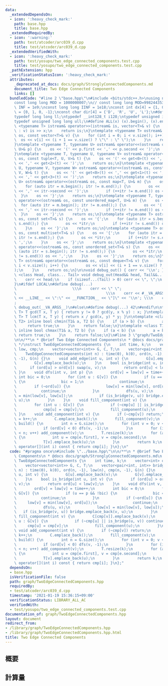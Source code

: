 ```yaml
---
data:
  _extendedDependsOn:
  - icon: ':heavy_check_mark:'
    path: base.hpp
    title: base.hpp
  _extendedRequiredBy:
  - icon: ':warning:'
    path: test/atcoder/arc039_d.cpp
    title: test/atcoder/arc039_d.cpp
  _extendedVerifiedWith:
  - icon: ':heavy_check_mark:'
    path: test/yosupo/two_edge_connected_components.test.cpp
    title: test/yosupo/two_edge_connected_components.test.cpp
  _pathExtension: hpp
  _verificationStatusIcon: ':heavy_check_mark:'
  attributes:
    _deprecated_at_docs: docs/graph/StronglyConnectedComponents.md
    document_title: Two Edge Connected Components
    links: []
  bundledCode: "#line 2 \"base.hpp\"\n#include <bits/stdc++.h>\nusing namespace std;\n\
    const long long MOD = 1000000007;\n// const long long MOD=998244353;\nconst int\
    \ INF = 1e9;\nconst long long IINF = 1e18;\nconst int dx[4] = {1, 0, -1, 0}, dy[4]\
    \ = {0, 1, 0, -1};\nconst char dir[4] = {'D', 'R', 'U', 'L'};\n#define LOCAL\n\
    typedef long long ll;\ntypedef __int128_t i128;\ntypedef unsigned int uint;\n\
    typedef unsigned long long ull;\n#define ALL(x) (x).begin(), (x).end()\n\ntemplate\
    \ <typename T> istream& operator>>(istream& is, vector<T>& v) {\n    for (T& x\
    \ : v) is >> x;\n    return is;\n}\ntemplate <typename T> ostream& operator<<(ostream&\
    \ os, const vector<T>& v) {\n    for (int i = 0; i < v.size(); i++) {\n      \
    \  os << v[i] << (i + 1 == v.size() ? \"\" : \" \");\n    }\n    return os;\n\
    }\ntemplate <typename T, typename U> ostream& operator<<(ostream& os, const pair<T,\
    \ U>& p) {\n    os << '(' << p.first << ',' << p.second << ')';\n    return os;\n\
    }\ntemplate <typename T, typename U, typename V> ostream& operator<<(ostream&\
    \ os, const tuple<T, U, V>& t) {\n    os << '(' << get<0>(t) << ',' << get<1>(t)\
    \ << ',' << get<2>(t) << ')';\n    return os;\n}\ntemplate <typename T, typename\
    \ U, typename V, typename W> ostream& operator<<(ostream& os, const tuple<T, U,\
    \ V, W>& t) {\n    os << '(' << get<0>(t) << ',' << get<1>(t) << ',' << get<2>(t)\
    \ << ',' << get<3>(t) << ')';\n    return os;\n}\ntemplate <typename T, typename\
    \ U> ostream& operator<<(ostream& os, const map<T, U>& m) {\n    os << '{';\n\
    \    for (auto itr = m.begin(); itr != m.end();) {\n        os << '(' << itr->first\
    \ << ',' << itr->second << ')';\n        if (++itr != m.end()) os << ',';\n  \
    \  }\n    os << '}';\n    return os;\n}\ntemplate <typename T, typename U> ostream&\
    \ operator<<(ostream& os, const unordered_map<T, U>& m) {\n    os << '{';\n  \
    \  for (auto itr = m.begin(); itr != m.end();) {\n        os << '(' << itr->first\
    \ << ',' << itr->second << ')';\n        if (++itr != m.end()) os << ',';\n  \
    \  }\n    os << '}';\n    return os;\n}\ntemplate <typename T> ostream& operator<<(ostream&\
    \ os, const set<T>& s) {\n    os << '{';\n    for (auto itr = s.begin(); itr !=\
    \ s.end();) {\n        os << *itr;\n        if (++itr != s.end()) os << ',';\n\
    \    }\n    os << '}';\n    return os;\n}\ntemplate <typename T> ostream& operator<<(ostream&\
    \ os, const multiset<T>& s) {\n    os << '{';\n    for (auto itr = s.begin();\
    \ itr != s.end();) {\n        os << *itr;\n        if (++itr != s.end()) os <<\
    \ ',';\n    }\n    os << '}';\n    return os;\n}\ntemplate <typename T> ostream&\
    \ operator<<(ostream& os, const unordered_set<T>& s) {\n    os << '{';\n    for\
    \ (auto itr = s.begin(); itr != s.end();) {\n        os << *itr;\n        if (++itr\
    \ != s.end()) os << ',';\n    }\n    os << '}';\n    return os;\n}\ntemplate <typename\
    \ T> ostream& operator<<(ostream& os, const deque<T>& v) {\n    for (int i = 0;\
    \ i < v.size(); i++) {\n        os << v[i] << (i + 1 == v.size() ? \"\" : \" \"\
    );\n    }\n    return os;\n}\n\nvoid debug_out() { cerr << '\\n'; }\ntemplate\
    \ <class Head, class... Tail> void debug_out(Head&& head, Tail&&... tail) {\n\
    \    cerr << head;\n    if (sizeof...(Tail) > 0) cerr << \", \";\n    debug_out(move(tail)...);\n\
    }\n#ifdef LOCAL\n#define debug(...)                                          \
    \                         \\\n    cerr << \" \";                             \
    \                                        \\\n    cerr << #__VA_ARGS__ << \" :[\"\
    \ << __LINE__ << \":\" << __FUNCTION__ << \"]\" << '\\n'; \\\n    cerr << \" \"\
    ;                                                                     \\\n   \
    \ debug_out(__VA_ARGS__)\n#else\n#define debug(...) 42\n#endif\n\ntemplate <typename\
    \ T> T gcd(T x, T y) { return y != 0 ? gcd(y, x % y) : x; }\ntemplate <typename\
    \ T> T lcm(T x, T y) { return x / gcd(x, y) * y; }\n\ntemplate <class T1, class\
    \ T2> inline bool chmin(T1& a, T2 b) {\n    if (a > b) {\n        a = b;\n   \
    \     return true;\n    }\n    return false;\n}\ntemplate <class T1, class T2>\
    \ inline bool chmax(T1& a, T2 b) {\n    if (a < b) {\n        a = b;\n       \
    \ return true;\n    }\n    return false;\n}\n#line 3 \"graph/TwoEdgeConnectedComponents.hpp\"\
    \n\n/**\n * @brief Two Edge Connected Components\n * @docs docs/graph/StronglyConnectedComponents.md\n\
    \ */\nstruct TwoEdgeConnectedComponents {\n    int time, k;\n    vector<int> ord,\
    \ low, cmp;\n    vector<vector<int>> G, C, T;\n    vector<pair<int, int>> bridge;\n\
    \    TwoEdgeConnectedComponents(int n) : time(0), k(0), ord(n, -1), low(n), cmp(n,\
    \ -1), G(n) {}\n    void add_edge(int u, int v) {\n        G[u].emplace_back(v);\n\
    \        G[v].emplace_back(u);\n    }\n    bool is_bridge(int u, int v) {\n  \
    \      if (ord[u] > ord[v]) swap(u, v);\n        return ord[u] < low[v];\n   \
    \ }\n    void dfs(int v, int p) {\n        ord[v] = low[v] = time++;\n       \
    \ int bic = 0;\n        for (int u : G[v]) {\n            if (u == p && !bic)\
    \ {\n                bic = 1;\n                continue;\n            }\n    \
    \        if (~ord[u]) {\n                low[v] = min(low[v], ord[u]);\n     \
    \           continue;\n            }\n            dfs(u, v);\n            low[v]\
    \ = min(low[v], low[u]);\n            if (is_bridge(v, u)) bridge.emplace_back(v,\
    \ u);\n        }\n    }\n    void fill_component(int v) {\n        C[cmp[v]].emplace_back(v);\n\
    \        for (int u : G[v]) {\n            if (~cmp[u] || is_bridge(u, v)) continue;\n\
    \            cmp[u] = cmp[v];\n            fill_component(u);\n        }\n   \
    \ }\n    void add_component(int v) {\n        if (~cmp[v]) return;\n        cmp[v]\
    \ = k++;\n        C.emplace_back();\n        fill_component(v);\n    }\n    int\
    \ build() {\n        int n = G.size();\n        for (int v = 0; v < n; v++) {\n\
    \            if (ord[v] < 0) dfs(v, -1);\n        }\n        for (int v = 0; v\
    \ < n; v++) add_component(v);\n        T.resize(k);\n        for (auto e : bridge)\
    \ {\n            int u = cmp[e.first], v = cmp[e.second];\n            T[u].emplace_back(v);\n\
    \            T[v].emplace_back(u);\n        }\n        return k;\n    }\n    int\
    \ operator[](int i) const { return cmp[i]; }\n};\n"
  code: "#pragma once\n#include \"../base.hpp\"\n\n/**\n * @brief Two Edge Connected\
    \ Components\n * @docs docs/graph/StronglyConnectedComponents.md\n */\nstruct\
    \ TwoEdgeConnectedComponents {\n    int time, k;\n    vector<int> ord, low, cmp;\n\
    \    vector<vector<int>> G, C, T;\n    vector<pair<int, int>> bridge;\n    TwoEdgeConnectedComponents(int\
    \ n) : time(0), k(0), ord(n, -1), low(n), cmp(n, -1), G(n) {}\n    void add_edge(int\
    \ u, int v) {\n        G[u].emplace_back(v);\n        G[v].emplace_back(u);\n\
    \    }\n    bool is_bridge(int u, int v) {\n        if (ord[u] > ord[v]) swap(u,\
    \ v);\n        return ord[u] < low[v];\n    }\n    void dfs(int v, int p) {\n\
    \        ord[v] = low[v] = time++;\n        int bic = 0;\n        for (int u :\
    \ G[v]) {\n            if (u == p && !bic) {\n                bic = 1;\n     \
    \           continue;\n            }\n            if (~ord[u]) {\n           \
    \     low[v] = min(low[v], ord[u]);\n                continue;\n            }\n\
    \            dfs(u, v);\n            low[v] = min(low[v], low[u]);\n         \
    \   if (is_bridge(v, u)) bridge.emplace_back(v, u);\n        }\n    }\n    void\
    \ fill_component(int v) {\n        C[cmp[v]].emplace_back(v);\n        for (int\
    \ u : G[v]) {\n            if (~cmp[u] || is_bridge(u, v)) continue;\n       \
    \     cmp[u] = cmp[v];\n            fill_component(u);\n        }\n    }\n   \
    \ void add_component(int v) {\n        if (~cmp[v]) return;\n        cmp[v] =\
    \ k++;\n        C.emplace_back();\n        fill_component(v);\n    }\n    int\
    \ build() {\n        int n = G.size();\n        for (int v = 0; v < n; v++) {\n\
    \            if (ord[v] < 0) dfs(v, -1);\n        }\n        for (int v = 0; v\
    \ < n; v++) add_component(v);\n        T.resize(k);\n        for (auto e : bridge)\
    \ {\n            int u = cmp[e.first], v = cmp[e.second];\n            T[u].emplace_back(v);\n\
    \            T[v].emplace_back(u);\n        }\n        return k;\n    }\n    int\
    \ operator[](int i) const { return cmp[i]; }\n};"
  dependsOn:
  - base.hpp
  isVerificationFile: false
  path: graph/TwoEdgeConnectedComponents.hpp
  requiredBy:
  - test/atcoder/arc039_d.cpp
  timestamp: '2021-01-19 15:36:15+09:00'
  verificationStatus: LIBRARY_ALL_AC
  verifiedWith:
  - test/yosupo/two_edge_connected_components.test.cpp
documentation_of: graph/TwoEdgeConnectedComponents.hpp
layout: document
redirect_from:
- /library/graph/TwoEdgeConnectedComponents.hpp
- /library/graph/TwoEdgeConnectedComponents.hpp.html
title: Two Edge Connected Components
---
```

## 概要

## 計算量